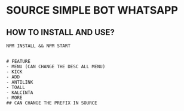 # SOURCE SIMPLE BOT WHATSAPP
## HOW TO INSTALL AND USE?
```
NPM INSTALL && NPM START


# FEATURE
- MENU (CAN CHANGE THE DESC ALL MENU)
- KICK
- ADD
- ANTILINK
- TOALL
- KALCINTA
- MORE
## CAN CHANGE THE PREFIX IN SOURCE
